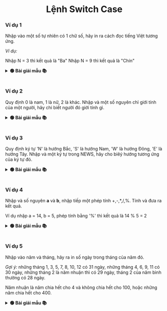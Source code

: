 <div align="center">

# Lệnh Switch Case
</div>

### Ví dụ 1
Nhập vào một số tự nhiên có 1 chữ số, hãy in ra cách đọc tiếng Việt tương ứng.

*Ví dụ:*

Nhập N = 3 thì kết quả là "Ba"
Nhập N = 9 thì kết quả là "Chín"

<details>
<summary> <strong>🟢 Bài giải mẫu 📚</strong></summary>

```java
package VKU;

import java.util.Scanner;

public class Example {
	public static void main(String[] args) {
		Scanner sc = new Scanner(System.in);
		
		System.out.print("Nhập vào số tự nhiên có 1 chữ số: ");
		int n = sc.nextInt();
		
		switch (n) {
			case 0:
				System.out.println("Không");
				break;
			case 1:
				System.out.println("Một");
				break;
			case 2:
				System.out.println("Hai");
				break;
			case 3:
				System.out.println("Ba");
				break;
			case 4:
				System.out.println("Bốn");
				break;
			case 5:
				System.out.println("Năm");
				break;
			case 6:
				System.out.println("Sáu");
				break;
			case 7:
				System.out.println("Bảy");
				break;
			case 8:
				System.out.println("Tám");
				break;
			case 9:
				System.out.println("Chín");
				break;
			default:
				System.out.println("Dữ liệu chưa đúng");
		}
	}
}
```
</details>
<br>

### Ví dụ 2

Quy định 0 là nam, 1 là nữ, 2 là khác. Nhập và một số nguyên chỉ giới tính của một người, hãy chi biết người đó giới tính gì.

<details>
<summary> <strong>🟢 Bài giải mẫu 📚</strong></summary>

```java
package VKU;

import java.util.Scanner;

public class Example {
	public static void main(String[] args) {
		Scanner sc = new Scanner(System.in);
		
		System.out.print("Nhập N: ");
		int n = sc.nextInt();
		
		switch (n) {
			case 0:
				System.out.println("Nam");
				break;
			case 1:
				System.out.println("Nữ");
				break;
			default:
				System.out.println("Khác");
		}
	}
}
```
</details>
<br>

### Ví dụ 3
Quy định ký tự 'N' là hướng Bắc, 'S' là hướng Nam, 'W' là hướng Đông, 'E' là hướng Tây. Nhập và một ký tự trong NEWS, hãy cho biêý hướng tương ứng của ký tự đó.

<details>
<summary> <strong>🟢 Bài giải mẫu 📚</strong></summary>

```java
package VKU;

import java.util.Scanner;

public class Example {
	public static void main(String[] args) {
		Scanner sc = new Scanner(System.in);
		
		System.out.print("Nhập vào ký tự: ");
		char ch = sc.next().charAt(0);
		
		switch (ch) {
			case 'N':
				System.out.println("Bắc");
				break;
			case 'S':
				System.out.println("Nam");
				break;
			case 'E':
				System.out.println("Tây");
				break;
			case 'W':
				System.out.println("Đông");
				break;
			default:
				System.out.println("Chưa nhập đúng");
		}
	}
}
```
</details>
<br>

### Ví dụ 4

Nhập và số nguyên **a** và **b**, nhập tiếp một phép tính +,-,*,/,%. Tính và đưa ra kết quả.

Ví dụ nhập a = 14, b = 5, phép tính bằng '%' thì kết quả là 14 % 5 = 2

<details>
<summary> <strong>🟢 Bài giải mẫu 📚</strong></summary>

```Java
package DHDN;

import java.util.Scanner;

public class VKU {
	public static void main(String[] args) {
		Scanner sc = new Scanner(System.in);
		int a, b;
		char ch;
		System.out.print("Nhập A: ");
		a = sc.nextInt();
		System.out.print("Nhập B: ");
		b = sc.nextInt();
		System.out.print("Nhập phép tính: ");
		ch = sc.next().charAt(0);
		
		switch (ch) {
			case '+':
				System.out.println(a + " + " + b + " = " + (a + b));
				break;
			case '-':
				System.out.println(a + " - " + b + " = " + (a - b));
				break;
			case '*':
				System.out.println(a + " * " + b + " = " + (a * b));
				break;
			case '/':
				System.out.println(a + " / " + b + " = " + ((float)a - b));
				break;
			case '%':
				System.out.println(a + " % " + b + " = " + (a % b));
				break;
			default:
				System.out.println("Vui lòng nhập phép tính +, -, *, /, %");
		}
	}
}
```
</details>
<br>

### Ví dụ 5

Nhập vào năm và tháng, hãy ra in số ngày trong tháng của năm đó.

*Gợi ý:* những tháng 1, 3, 5, 7, 8, 10, 12 có 31 ngày, những tháng 4, 6, 9, 11 có 30 ngày, những tháng 2 là năm nhuận thì có 29 ngày, tháng 2 của năm bình thường có 28 ngày.

Năm nhuận là năm chia hết cho 4 và không chia hết cho 100, hoặc những năm chia hết cho 400.

<details>
<summary> <strong>🟢 Bài giải mẫu 📚</strong></summary>

```java
package VKU;

import java.util.Scanner;

public class Example {
	public static void main(String[] args) {
		Scanner sc = new Scanner(System.in);
		
		System.out.print("Nhập năm: ");
		int year = sc.nextInt();
		System.out.print("Nhập tháng: ");
		int month = sc.nextInt();
		
		switch (month) {
			case 1:
			case 3:
			case 7:
			case 8:
			case 10:
			case 12:
				System.out.println("Tháng " + month + " năm " + year + " có 31 ngày");
				break;
			case 4:
			case 6:
			case 9:
			case 11:
				System.out.println("Tháng " + month + " năm " + year + " có 30 ngày");
				break;
			case 2:
				int day = 28;
				if ((year % 4 == 0 && year % 100 != 0) || year % 400 == 0)
					day = 29;
				System.out.println("Tháng " + month + " năm " + year + " có " + day + " ngày");
				break;
		}
	}
}
```
</details>
<br>